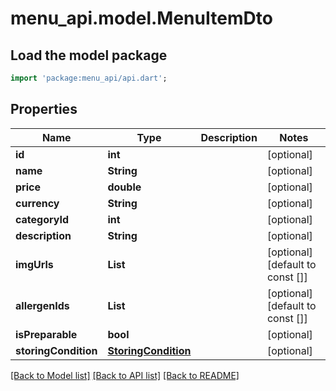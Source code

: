 # menu_api.model.MenuItemDto

## Load the model package
```dart
import 'package:menu_api/api.dart';
```

## Properties
Name | Type | Description | Notes
------------ | ------------- | ------------- | -------------
**id** | **int** |  | [optional] 
**name** | **String** |  | [optional] 
**price** | **double** |  | [optional] 
**currency** | **String** |  | [optional] 
**categoryId** | **int** |  | [optional] 
**description** | **String** |  | [optional] 
**imgUrls** | **List<String>** |  | [optional] [default to const []]
**allergenIds** | **List<int>** |  | [optional] [default to const []]
**isPreparable** | **bool** |  | [optional] 
**storingCondition** | [**StoringCondition**](StoringCondition.md) |  | [optional] 

[[Back to Model list]](../README.md#documentation-for-models) [[Back to API list]](../README.md#documentation-for-api-endpoints) [[Back to README]](../README.md)


